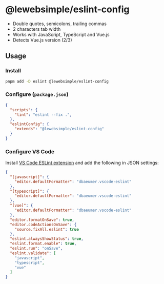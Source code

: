 # @lewebsimple/eslint-config

- Double quotes, semicolons, trailing commas
- 2 characters tab width
- Works with JavaScript, TypeScript and Vue.js
- Detects Vue.js version (2/3)

## Usage

### Install

```bash
pnpm add -D eslint @lewebsimple/eslint-config
```

### Configure (`package.json`)

```json
{
  "scripts": {
    "lint": "eslint --fix .",
  },
  "eslintConfig": {
    "extends": "@lewebsimple/eslint-config"
  }
}
```

### Configure VS Code

Install [VS Code ESLint extension](https://marketplace.visualstudio.com/items?itemName=dbaeumer.vscode-eslint) and add the following in JSON settings:

```json
{
  "[javascript]": {
    "editor.defaultFormatter": "dbaeumer.vscode-eslint"
  },
  "[typescript]": {
    "editor.defaultFormatter": "dbaeumer.vscode-eslint"
  },
  "[vue]": {
    "editor.defaultFormatter": "dbaeumer.vscode-eslint"
  },
  "editor.formatOnSave": true,
  "editor.codeActionsOnSave": {
    "source.fixAll.eslint": true
  },
  "eslint.alwaysShowStatus": true,
  "eslint.format.enable": true,
  "eslint.run": "onSave",
  "eslint.validate": [
    "javascript",
    "typescript",
    "vue"
  ]
}
```
